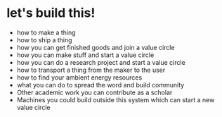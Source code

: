 # let's build this!


- how to make a thing
- how to ship a thing
- how you can get finished goods and join a value circle
- how you can make stuff and start a value circle
- how you can do a research project and start a value circle
- how to transport a thing from the maker to the user
- how to find your ambient energy resources
- what you can do to spread the word and build community
- Other academic work you can contribute as a scholar
- Machines you could build outside this system which can start a new value circle

